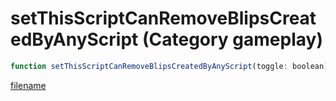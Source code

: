 # setThisScriptCanRemoveBlipsCreatedByAnyScript (Category gameplay)

```js
function setThisScriptCanRemoveBlipsCreatedByAnyScript(toggle: boolean): void
```

[filename](setThisScriptCanRemoveBlipsCreatedByAnyScript_m.md ':include')